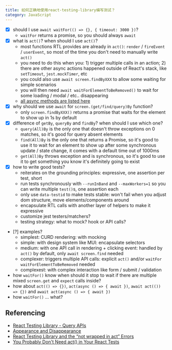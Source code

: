 ```yaml
---
title: 如何正确地使用react-testing-library编写测试？
category: JavaScript
---
```


- [x] should I use `await waitFor(() => {}, { timeout: 3000 })`?
  - `waitFor` returns a promise, so you should always `await`
- [x] what is `act()`? when should I use `act()`? 
  - most functions RTL provides are already in `act()`: `render` / `fireEvent` / `userEvent`, so most of the time you don't need to manually write `act()`
  - you need to do this when you: 1) trigger multiple calls in an action; 2) there are other async actions happened outside of React's stack, like `setTimeout`, `jest.mockTimer`, etc
  - you could also use `await screen.findByXXX` to allow some waiting for simple scenarios
  - you will then need `await waitForElementToBeRemoved()` to wait for some loading / modal / etc.. disappearing
  - [all async methods are listed here](https://testing-library.com/docs/dom-testing-library/api-async/)
- [x] why should we use `await` for `screen.(get/find/query)By` function?
  - only `screen.findByXXX()` returns a promise that waits for the element to show up in 1s by default
- [x] difference of `getBy`, `queryBy` and `findBy`? when should I use which one?
  - `query(All)By` is the only one that doesn't throw exceptions on 0 matches, so it's good for query absent elements
  - `find(All)By` is the only one that returns a Promise, so it's good to use it to wait for an element to show up after some synchronous update / state change, it comes with a default time out of 1000ms
  - `get(All)By` throws exception and is synchronous, so it's good to use it to get something you know it's definitely going to exist
- [x] how to write good tests? 
  - reiterates on the grounding principles: expressive, one assertion per test, short
  - run tests synchronously with `--runInBand` and `--maxWorkers=1` so you can write multiple `test()`s, one assertion each
  - only use `data-testid` to make tests stable: won't fail when you adjust dom structure, move elements/components around 
  - encapsulate RTL calls with another layer of helpers to make it expressive
  - customize jest testers/matchers? 
  - testing strategy: what to mock? hook or API calls? 
- [?] examples? 
  - simplest: CURD rendering: with mocking
  - simple: with design system like MUI: encapsulate selectors
  - medium: with one API call in rendering + clicking event: handled by `act()` by default, only `await screen.find` needed
  - complexer: triggers multiple API calls: explicit `act()` and/or `waitFor` `waitForElementToBeRemoved` needed
  - complexest: with complex interaction like form / submit / validation 
- how `waitFor()` know when should it stop to wait if there are multiple mixed `screen.get` and `expect` calls inside?
- how about `act(() => {})`, `act(async () => { await })`, `await act(()) => {})` and `await act(async () => { await })`
- how `waitFor()` ... what?

## Referencing 

* [React Testing Library - Query APIs](https://testing-library.com/docs/queries/about)
* [Appearance and Disappearance](https://testing-library.com/docs/guide-disappearance/)
* [React Testing Library and the “not wrapped in act” Errors](https://davidwcai.medium.com/react-testing-library-and-the-not-wrapped-in-act-errors-491a5629193b)
* [You Probably Don't Need act() in Your React Tests](https://plainenglish.io/blog/you-probably-dont-need-act-in-your-react-tests-2a0bcd2ad65c)
